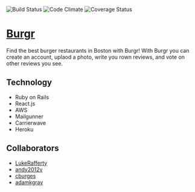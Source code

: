 ![Build Status](https://codeship.com/projects/1a688580-4d43-0135-028e-2a4961856651/status?branch=master)
![Code Climate](https://codeclimate.com/github/LukeRafferty/review_site.png)
![Coverage Status](https://coveralls.io/repos/LukeRafferty/review_site/badge.png)

# [Burgr](burgr.herokuapp.com)

Find the best burger restaurants in Boston with Burgr! With Burgr you can create an account, uplaod a photo, write you rown reviews, and vote on other reviews you see.

## Technology
* Ruby on Rails
* React.js
* AWS
* Mailgunner
* Carrierwave
* Heroku

## Collaborators
* [LukeRafferty](https://github.com/LukeRafferty)
* [andy2012v](https://github.com/andy2012v)
* [cburges](https://github.com/cburges)
* [adamkgray](https://github.com/adamkgray)
